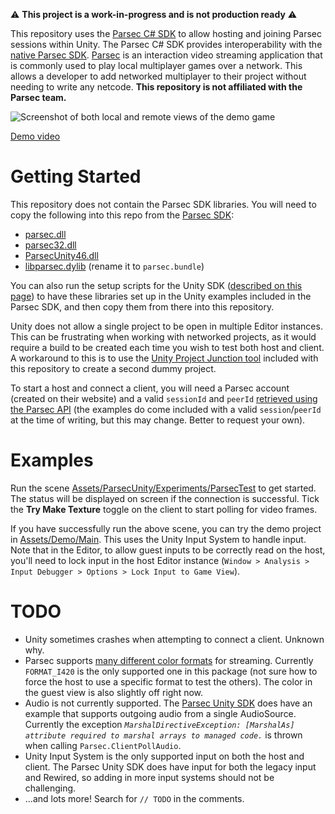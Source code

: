 :warning: **This project is a work-in-progress and is not production ready** :warning:

This repository uses the [Parsec C# SDK](https://github.com/parsec-cloud/parsec-sdk) to allow hosting and joining Parsec sessions within Unity. The Parsec C# SDK provides interoperability with the [native Parsec SDK](https://parsecgaming.com/docs/sdk/). [Parsec](https://parsecgaming.com/) is an interaction video streaming application that is commonly used to play local multiplayer games over a network. This allows a developer to add networked multiplayer to their project without needing to write any netcode. **This repository is not affiliated with the Parsec team.**

![Screenshot of both local and remote views of the demo game](https://i.imgur.com/TBphcwK.png)

[Demo video](https://gfycat.com/specificuncomfortableargentinehornedfrog)

# Getting Started

This repository does not contain the Parsec SDK libraries. You will need to copy the following into this repo from the [Parsec SDK](https://github.com/parsec-cloud/parsec-sdk):
- [parsec.dll](https://github.com/parsec-cloud/parsec-sdk/blob/master/sdk/windows/parsec.dll)
- [parsec32.dll](https://github.com/parsec-cloud/parsec-sdk/blob/master/sdk/windows/parsec32.dll)
- [ParsecUnity46.dll](https://github.com/parsec-cloud/parsec-sdk/blob/master/sdk/ParsecUnity/ParsecUnity46.dll)
- [libparsec.dylib](https://github.com/parsec-cloud/parsec-sdk/blob/master/sdk/macos/libparsec.dylib) (rename it to `parsec.bundle`)

You can also run the setup scripts for the Unity SDK ([described on this page](https://github.com/parsec-cloud/parsec-sdk/tree/master/sdk/ParsecUnity)) to have these libraries set up in the Unity examples included in the Parsec SDK, and then copy them from there into this repository.

Unity does not allow a single project to be open in multiple Editor instances. This can be frustrating when working with networked projects, as it would require a build to be created each time you wish to test both host and client. A workaround to this is to use the [Unity Project Junction tool](https://gist.github.com/IronWarrior/005f649e443bf51b656729231d0b8af4) included with this repository to create a second dummy project.

To start a host and connect a client, you will need a Parsec account (created on their website) and a valid `sessionId` and `peerId` [retrieved using the Parsec API](https://github.com/parsec-cloud/parsec-sdk/tree/master/api/personal) (the examples do come included with a valid `session`/`peerId` at the time of writing, but this may change. Better to request your own).

# Examples

Run the scene [Assets/ParsecUnity/Experiments/ParsecTest](Assets/ParsecUnity/Experiments/ParsecTest.unity) to get started. The status will be displayed on screen if the connection is successful. Tick the **Try Make Texture** toggle on the client to start polling for video frames.

If you have successfully run the above scene, you can try the demo project in [Assets/Demo/Main](Assets/Demo/Main.unity). This uses the Unity Input System to handle input. Note that in the Editor, to allow guest inputs to be correctly read on the host, you'll need to lock input in the host Editor instance (`Window > Analysis > Input Debugger > Options > Lock Input to Game View`).

# TODO

- Unity sometimes crashes when attempting to connect a client. Unknown why.
- Parsec supports [many different color formats](https://parsecgaming.com/docs/sdk/enum/ParsecColorFormat/) for streaming. Currently `FORMAT_I420` is the only supported one in this package (not sure how to force the host to use a specific format to test the others). The color in the guest view is also slightly off right now.
- Audio is not currently supported. The [Parsec Unity SDK](https://github.com/parsec-cloud/parsec-sdk/tree/master/sdk/ParsecUnity) does have an example that supports outgoing audio from a single AudioSource. Currently the exception *`MarshalDirectiveException: [MarshalAs] attribute required to marshal arrays to managed code.`* is thrown when calling `Parsec.ClientPollAudio`.
- Unity Input System is the only supported input on both the host and client. The Parsec Unity SDK does have input for both the legacy input and Rewired, so adding in more input systems should not be challenging.
- ...and lots more! Search for `// TODO` in the comments.
